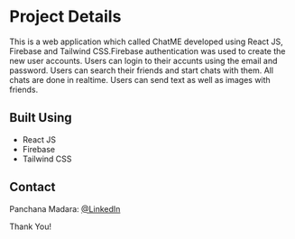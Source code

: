# <b>Project Details</b>

<p>This is a web application which called ChatME developed using React JS, Firebase and Tailwind CSS.Firebase authentication was used to create the new user accounts. Users can login to their accunts using the email and password. Users can search their friends and start chats with them. All chats are done in realtime. Users can send text as well as images with friends.</p>

## <b>Built Using</b>

- React JS
- Firebase
- Tailwind CSS

## <b>Contact</b>

Panchana Madara: [@LinkedIn](www.linkedin.com/in/panchana-madara/) <br>

Thank You!
